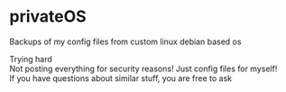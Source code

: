 # privateOS
Backups of my config files from custom linux debian based os

Trying hard<br>
Not posting everything for security reasons! Just config files for myself!<br>
If you have questions about similar stuff, you are free to ask<br>
